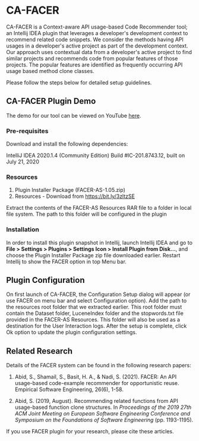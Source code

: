 



# CA-FACER

CA-FACER is a Context-aware API usage-based Code Recommender tool; an Intellij IDEA plugin that leverages a developer's development context to recommend related code snippets. We consider the methods having API usages in a developer's active project as part of the development context. Our approach uses contextual data from a developer's active project to find similar projects and recommends code from popular features of those projects. The popular features are identified as frequently occurring API usage based method clone classes.


Please follow the steps below for detailed setup guidelines.


## CA-FACER Plugin Demo
The demo for our tool can be viewed on YouTube [here](https://www.youtube.com/watch?v=UjuM8WRc318).



### Pre-requisites

Download and install the following dependencies: 

IntelliJ IDEA 2020.1.4 (Community Edition)
Build #IC-201.8743.12, built on July 21, 2020


### Resources

1. Plugin Installer Package (FACER-AS-1.05.zip)
2. Resources - Download from https://bit.ly/3zltzSE

Extract the contents of the FACER-AS Resources RAR file to a folder in local file system. The path to this folder will be configured in the plugin

### Installation

In order to install this plugin snapshot in Intellij, launch Intellij IDEA and go to **File > Settings > Plugins > Settings Icon > Install Plugin from Disk...**, and choose the Plugin Installer Package zip file downloaded earlier. Restart Intellij to show the FACER option in top Menu bar. 



## Plugin Configuration
On first launch of CA-FACER, the Configuration Setup dialog will appear (or use FACER on menu bar and select Configuration option). Add the path to the resources root folder that we extracted earlier. This root folder must contain the Dataset folder, LuceneIndex folder and the stopwords.txt file provided in the FACER-AS Resources. This folder will also be used as a destination for the User Interaction logs. After the setup is complete, click Ok option to update the plugin configuration settings. 

## Related Research

Details of the FACER system can be found in the following research papers:

1. Abid, S., Shamail, S., Basit, H. A., & Nadi, S. (2021). FACER: An API usage-based code-example recommender for opportunistic reuse. Empirical Software Engineering, 26(6), 1-58.

2. Abid, S. (2019, August). Recommending related functions from API usage-based function clone structures. In _Proceedings of the 2019 27th ACM Joint Meeting on European Software Engineering Conference and Symposium on the Foundations of Software Engineering_ (pp. 1193-1195).  

If you use FACER plugin for your research, please cite these articles.
    

